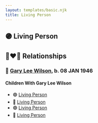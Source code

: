 ```yaml
---
layout: templates/basic.njk
title: Living Person
---
```

## 🟣 Living Person

## 👩‍❤️‍👨 Relationships

### 🔵 [Gary Lee Wilson](/people/8/83638300), b. 08 JAN 1946

#### Children With Gary Lee Wilson
* 🟣 [Living Person](/people/1/18405039)
* 🔵 [Living Person](/people/3/35196216)
* 🟣 [Living Person](/people/4/44346188)
* 🔵 [Living Person](/people/4/45662906)